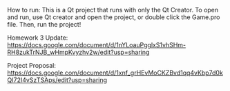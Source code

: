 How to run:
This is a Qt project that runs with only the Qt Creator. To open and run, use Qt creator and open the project, or double click the Game.pro file. Then, run the project!

Homework 3 Update:
https://docs.google.com/document/d/1nYLoauPgglxS1vhSHm-RH8zukTrNJB_wHmpKvyzhv2w/edit?usp=sharing

Project Proposal:
https://docs.google.com/document/d/1xnf_grHEvMoCKZBvd1qq4vKbp7d0kQI72I4vSzTSAps/edit?usp=sharing
